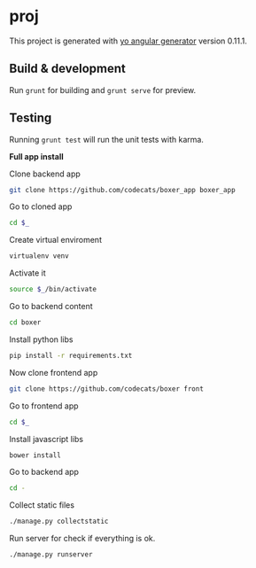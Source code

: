 # proj

This project is generated with [yo angular generator](https://github.com/yeoman/generator-angular)
version 0.11.1.

## Build & development

Run `grunt` for building and `grunt serve` for preview.

## Testing

Running `grunt test` will run the unit tests with karma.

**Full app install**

Clone backend app
```bash
git clone https://github.com/codecats/boxer_app boxer_app
```
Go to cloned app
```bash
cd $_
```
Create virtual enviroment
```bash
virtualenv venv
```
Activate it
```bash
source $_/bin/activate
```
Go to backend content
```bash
cd boxer
```
Install python libs
```bash
pip install -r requirements.txt
```
Now clone frontend app
```bash
git clone https://github.com/codecats/boxer front
```
Go to frontend app
```bash
cd $_
```
Install javascript libs
```bash
bower install
```
Go to backend app
```bash
cd -
```
Collect static files
```bash
./manage.py collectstatic
```
Run server for check if everything is ok.
```bash
./manage.py runserver
```

